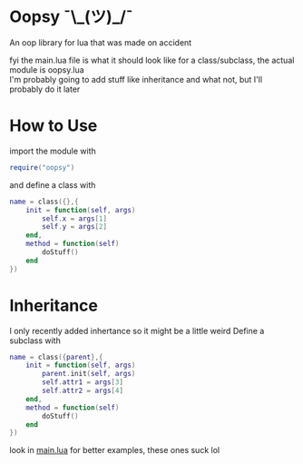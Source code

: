 # Oopsy ¯\\\_(ツ)\_/¯
An oop library for lua that was made on accident

fyi the main.lua file is what it should look like for a class/subclass, the actual module is oopsy.lua
<br>
I'm probably going to add stuff like inheritance and what not, but I'll probably do it later

# How to Use
import the module with
```lua
require("oopsy")
```
and define a class with
```lua
name = class({},{
	init = function(self, args)
		self.x = args[1]
		self.y = args[2]
	end,
	method = function(self)
		doStuff()
	end
})
```
# Inheritance
I only recently added inhertance so it might be a little weird
Define a subclass with
```lua
name = class({parent},{
	init = function(self, args)
		parent.init(self, args)
		self.attr1 = args[3]
		self.attr2 = args[4]
	end,
	method = function(self)
		doStuff()
	end
})
```
look in [main.lua](https://github.com/Masked-Idiot/oopsy/blob/main/main.lua) for better examples, these ones suck lol